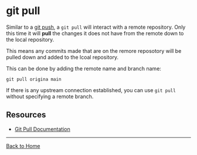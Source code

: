 # git pull
Similar to a [git push](./Push.md), a `git pull` will interact with a remote repository. Only this time it will **pull** the changes it does not have from the remote down to the local repository. 

This means any commits made that are on the remore reposotory will be pulled down and added to the lcoal repository. 

This can be done by adding the remote name and branch name: 
```
git pull origina main
```
If there is any upstream connection established, you can use `git pull` without specifying a remote branch. 

## Resources
- [Git Pull Documentation](https://git-scm.com/docs/git-pull)

---

[Back to Home](../README.md)

